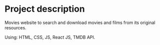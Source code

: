 # Project description
Movies website to search and download movies and films from its original resources.

Using: HTML, CSS, JS, React JS, TMDB API.
